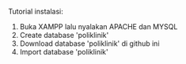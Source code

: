 Tutorial instalasi:
1. Buka XAMPP lalu nyalakan APACHE dan MYSQL
2. Create database 'poliklinik'
3. Download database 'poliklinik' di github ini
4. Import database 'poliklinik'
